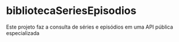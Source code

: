 # bibliotecaSeriesEpisodios
Este projeto faz a consulta de séries e episódios em uma API pública especializada
